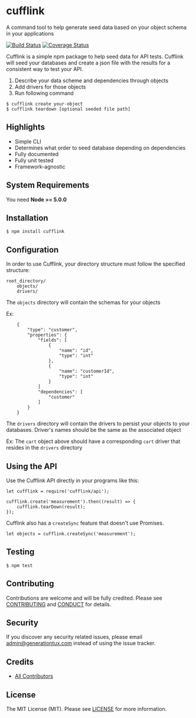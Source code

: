 # cufflink
A command tool to help generate seed data based on your object schema in your applications

[![Build Status](https://travis-ci.org/generationtux/cufflink.svg?branch=master)](https://travis-ci.org/generationtux/cufflink)
[![Coverage Status](https://coveralls.io/repos/github/generationtux/cufflink/badge.svg?branch=master)](https://coveralls.io/github/generationtux/cufflink?branch=master)

Cufflink is a simple npm package to help seed data for API tests. Cufflink will seed your databases and create a json file with the results for a consistent way to test your API.

1. Describe your data scheme and dependencies through objects
3. Add drivers for those objects
4. Run following command

```
$ cufflink create your-object
$ cufflink teardown [optional seeded file path]
```

Highlights
-------

* Simple CLI
* Determines what order to seed database depending on dependencies
* Fully documented
* Fully unit tested
* Framework-agnostic

System Requirements
-------

You need **Node >= 5.0.0**

Installation
-------

```
$ npm install cufflink
```

Configuration
-------

In order to use Cufflink, your directory structure must follow the specified structure:

```
root_directory/
    objects/
    drivers/
```

The `objects` directory will contain the schemas for your objects

Ex:
```
    {
        "type": "customer",
        "properties": {
            "fields": [
                {
                    "name": "id",
                    "type": "int"
                },
                {
                    "name": "customerId",
                    "type": "int"
                }
            ]
            "dependencies": [
                "customer"
            ]
        }
    }
```

The `drivers` directory will contain the drivers to persist your objects to your databases.
Driver's names should be the same as the associated object

Ex: The `cart` object above should have a corresponding `cart` driver that resides in the `drivers` directory

Using the API
-------------

Use the Cufflink API directly in your programs like this:

```
let cufflink = require('cufflink/api');

cufflink.create('measurement').then((result) => {
    cufflink.tearDown(result);
});
```

Cufflink also has a `createSync` feature that doesn't use Promises.

```
let objects = cufflink.createSync('measurement');
```

Testing
-------

```
$ npm test
```

Contributing
-------

Contributions are welcome and will be fully credited. Please see [CONTRIBUTING](.github/CONTRIBUTING.md) and [CONDUCT](CONDUCT.md) for details.

Security
-------

If you discover any security related issues, please email admin@generationtux.com instead of using the issue tracker.

Credits
-------

- [All Contributors](https://github.com/generationtux/cufflink/graphs/contributors)

License
-------

The MIT License (MIT). Please see [LICENSE](LICENSE) for more information.
